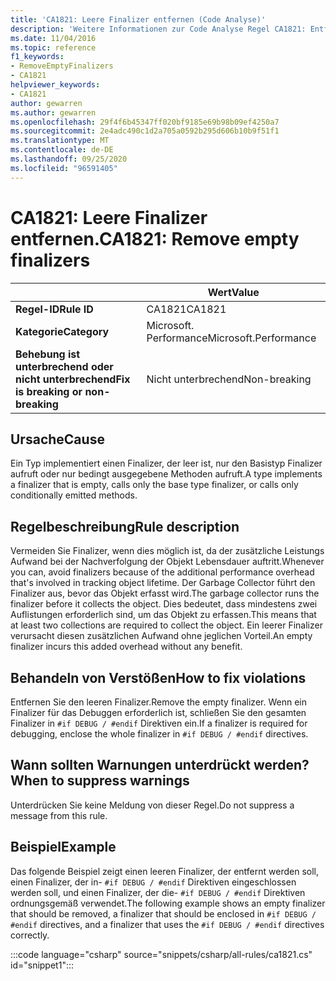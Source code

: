 ```yaml
---
title: 'CA1821: Leere Finalizer entfernen (Code Analyse)'
description: 'Weitere Informationen zur Code Analyse Regel CA1821: Entfernen leerer Finalizer'
ms.date: 11/04/2016
ms.topic: reference
f1_keywords:
- RemoveEmptyFinalizers
- CA1821
helpviewer_keywords:
- CA1821
author: gewarren
ms.author: gewarren
ms.openlocfilehash: 29f4f6b45347ff020bf9185e69b98b09ef4250a7
ms.sourcegitcommit: 2e4adc490c1d2a705a0592b295d606b10b9f51f1
ms.translationtype: MT
ms.contentlocale: de-DE
ms.lasthandoff: 09/25/2020
ms.locfileid: "96591405"
---
```

# <a name="ca1821-remove-empty-finalizers"></a><span data-ttu-id="20e35-103">CA1821: Leere Finalizer entfernen.</span><span class="sxs-lookup"><span data-stu-id="20e35-103">CA1821: Remove empty finalizers</span></span>

| | <span data-ttu-id="20e35-104">Wert</span><span class="sxs-lookup"><span data-stu-id="20e35-104">Value</span></span> |
|-|-|
| <span data-ttu-id="20e35-105">**Regel-ID**</span><span class="sxs-lookup"><span data-stu-id="20e35-105">**Rule ID**</span></span> |<span data-ttu-id="20e35-106">CA1821</span><span class="sxs-lookup"><span data-stu-id="20e35-106">CA1821</span></span>|
| <span data-ttu-id="20e35-107">**Kategorie**</span><span class="sxs-lookup"><span data-stu-id="20e35-107">**Category**</span></span> |<span data-ttu-id="20e35-108">Microsoft. Performance</span><span class="sxs-lookup"><span data-stu-id="20e35-108">Microsoft.Performance</span></span>|
| <span data-ttu-id="20e35-109">**Behebung ist unterbrechend oder nicht unterbrechend**</span><span class="sxs-lookup"><span data-stu-id="20e35-109">**Fix is breaking or non-breaking**</span></span> |<span data-ttu-id="20e35-110">Nicht unterbrechend</span><span class="sxs-lookup"><span data-stu-id="20e35-110">Non-breaking</span></span>|

## <a name="cause"></a><span data-ttu-id="20e35-111">Ursache</span><span class="sxs-lookup"><span data-stu-id="20e35-111">Cause</span></span>

<span data-ttu-id="20e35-112">Ein Typ implementiert einen Finalizer, der leer ist, nur den Basistyp Finalizer aufruft oder nur bedingt ausgegebene Methoden aufruft.</span><span class="sxs-lookup"><span data-stu-id="20e35-112">A type implements a finalizer that is empty, calls only the base type finalizer, or calls only conditionally emitted methods.</span></span>

## <a name="rule-description"></a><span data-ttu-id="20e35-113">Regelbeschreibung</span><span class="sxs-lookup"><span data-stu-id="20e35-113">Rule description</span></span>

<span data-ttu-id="20e35-114">Vermeiden Sie Finalizer, wenn dies möglich ist, da der zusätzliche Leistungs Aufwand bei der Nachverfolgung der Objekt Lebensdauer auftritt.</span><span class="sxs-lookup"><span data-stu-id="20e35-114">Whenever you can, avoid finalizers because of the additional performance overhead that's involved in tracking object lifetime.</span></span> <span data-ttu-id="20e35-115">Der Garbage Collector führt den Finalizer aus, bevor das Objekt erfasst wird.</span><span class="sxs-lookup"><span data-stu-id="20e35-115">The garbage collector runs the finalizer before it collects the object.</span></span> <span data-ttu-id="20e35-116">Dies bedeutet, dass mindestens zwei Auflistungen erforderlich sind, um das Objekt zu erfassen.</span><span class="sxs-lookup"><span data-stu-id="20e35-116">This means that at least two collections are required to collect the object.</span></span> <span data-ttu-id="20e35-117">Ein leerer Finalizer verursacht diesen zusätzlichen Aufwand ohne jeglichen Vorteil.</span><span class="sxs-lookup"><span data-stu-id="20e35-117">An empty finalizer incurs this added overhead without any benefit.</span></span>

## <a name="how-to-fix-violations"></a><span data-ttu-id="20e35-118">Behandeln von Verstößen</span><span class="sxs-lookup"><span data-stu-id="20e35-118">How to fix violations</span></span>

<span data-ttu-id="20e35-119">Entfernen Sie den leeren Finalizer.</span><span class="sxs-lookup"><span data-stu-id="20e35-119">Remove the empty finalizer.</span></span> <span data-ttu-id="20e35-120">Wenn ein Finalizer für das Debuggen erforderlich ist, schließen Sie den gesamten Finalizer in `#if DEBUG / #endif` Direktiven ein.</span><span class="sxs-lookup"><span data-stu-id="20e35-120">If a finalizer is required for debugging, enclose the whole finalizer in `#if DEBUG / #endif` directives.</span></span>

## <a name="when-to-suppress-warnings"></a><span data-ttu-id="20e35-121">Wann sollten Warnungen unterdrückt werden?</span><span class="sxs-lookup"><span data-stu-id="20e35-121">When to suppress warnings</span></span>

<span data-ttu-id="20e35-122">Unterdrücken Sie keine Meldung von dieser Regel.</span><span class="sxs-lookup"><span data-stu-id="20e35-122">Do not suppress a message from this rule.</span></span>

## <a name="example"></a><span data-ttu-id="20e35-123">Beispiel</span><span class="sxs-lookup"><span data-stu-id="20e35-123">Example</span></span>

<span data-ttu-id="20e35-124">Das folgende Beispiel zeigt einen leeren Finalizer, der entfernt werden soll, einen Finalizer, der in- `#if DEBUG / #endif` Direktiven eingeschlossen werden soll, und einen Finalizer, der die- `#if DEBUG / #endif` Direktiven ordnungsgemäß verwendet.</span><span class="sxs-lookup"><span data-stu-id="20e35-124">The following example shows an empty finalizer that should be removed, a finalizer that should be enclosed in `#if DEBUG / #endif` directives, and a finalizer that uses the `#if DEBUG / #endif` directives correctly.</span></span>

:::code language="csharp" source="snippets/csharp/all-rules/ca1821.cs" id="snippet1":::
